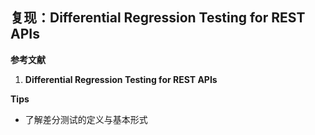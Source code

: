 ## 复现：Differential Regression Testing for REST APIs  

**参考文献**

1. **Differential Regression Testing for REST APIs**  

**Tips**

- 了解差分测试的定义与基本形式

